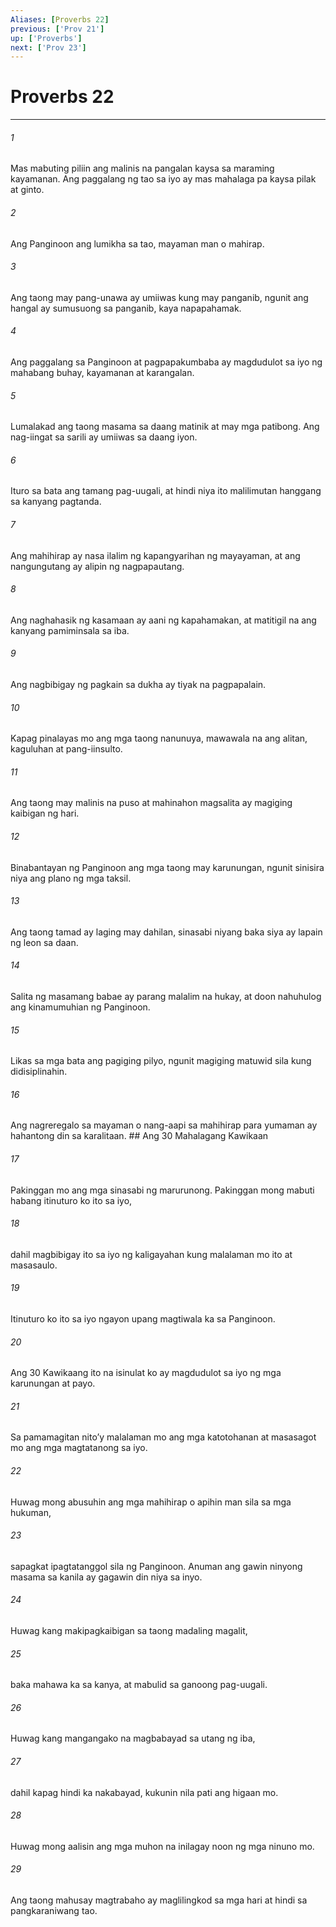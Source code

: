 ```yaml
---
Aliases: [Proverbs 22]
previous: ['Prov 21']
up: ['Proverbs']
next: ['Prov 23']
---
```

# Proverbs 22

***






















###### 1 










Mas mabuting piliin ang malinis na pangalan kaysa sa maraming kayamanan. Ang paggalang ng tao sa iyo ay mas mahalaga pa kaysa pilak at ginto. 





















###### 2 










Ang Panginoon ang lumikha sa tao, mayaman man o mahirap. 





















###### 3 










Ang taong may pang-unawa ay umiiwas kung may panganib, ngunit ang hangal ay sumusuong sa panganib, kaya napapahamak. 





















###### 4 










Ang paggalang sa Panginoon at pagpapakumbaba ay magdudulot sa iyo ng mahabang buhay, kayamanan at karangalan. 





















###### 5 










Lumalakad ang taong masama sa daang matinik at may mga patibong. Ang nag-iingat sa sarili ay umiiwas sa daang iyon. 





















###### 6 










Ituro sa bata ang tamang pag-uugali, at hindi niya ito malilimutan hanggang sa kanyang pagtanda. 





















###### 7 










Ang mahihirap ay nasa ilalim ng kapangyarihan ng mayayaman, at ang nangungutang ay alipin ng nagpapautang. 





















###### 8 










Ang naghahasik ng kasamaan ay aani ng kapahamakan, at matitigil na ang kanyang pamiminsala sa iba. 





















###### 9 










Ang nagbibigay ng pagkain sa dukha ay tiyak na pagpapalain. 





















###### 10 










Kapag pinalayas mo ang mga taong nanunuya, mawawala na ang alitan, kaguluhan at pang-iinsulto. 





















###### 11 










Ang taong may malinis na puso at mahinahon magsalita ay magiging kaibigan ng hari. 





















###### 12 










Binabantayan ng Panginoon ang mga taong may karunungan, ngunit sinisira niya ang plano ng mga taksil. 





















###### 13 










Ang taong tamad ay laging may dahilan, sinasabi niyang baka siya ay lapain ng leon sa daan. 





















###### 14 










Salita ng masamang babae ay parang malalim na hukay, at doon nahuhulog ang kinamumuhian ng Panginoon. 





















###### 15 










Likas sa mga bata ang pagiging pilyo, ngunit magiging matuwid sila kung didisiplinahin. 





















###### 16 










Ang nagreregalo sa mayaman o nang-aapi sa mahihirap para yumaman ay hahantong din sa karalitaan. ## Ang 30 Mahalagang Kawikaan 





















###### 17 










Pakinggan mo ang mga sinasabi ng marurunong. Pakinggan mong mabuti habang itinuturo ko ito sa iyo, 





















###### 18 










dahil magbibigay ito sa iyo ng kaligayahan kung malalaman mo ito at masasaulo. 





















###### 19 










Itinuturo ko ito sa iyo ngayon upang magtiwala ka sa Panginoon. 





















###### 20 










Ang 30 Kawikaang ito na isinulat ko ay magdudulot sa iyo ng mga karunungan at payo. 





















###### 21 










Sa pamamagitan nitoʼy malalaman mo ang mga katotohanan at masasagot mo ang mga magtatanong sa iyo. 





















###### 22 










Huwag mong abusuhin ang mga mahihirap o apihin man sila sa mga hukuman, 





















###### 23 










sapagkat ipagtatanggol sila ng Panginoon. Anuman ang gawin ninyong masama sa kanila ay gagawin din niya sa inyo. 





















###### 24 










Huwag kang makipagkaibigan sa taong madaling magalit, 





















###### 25 










baka mahawa ka sa kanya, at mabulid sa ganoong pag-uugali. 





















###### 26 










Huwag kang mangangako na magbabayad sa utang ng iba, 





















###### 27 










dahil kapag hindi ka nakabayad, kukunin nila pati ang higaan mo. 





















###### 28 










Huwag mong aalisin ang mga muhon na inilagay noon ng mga ninuno mo. 





















###### 29 










Ang taong mahusay magtrabaho ay maglilingkod sa mga hari at hindi sa pangkaraniwang tao.
